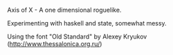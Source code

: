 Axis of X - A one dimensional roguelike.


Experimenting with haskell and state, somewhat messy.


Using the font "Old Standard" by Alexey Kryukov (http://www.thessalonica.org.ru/)